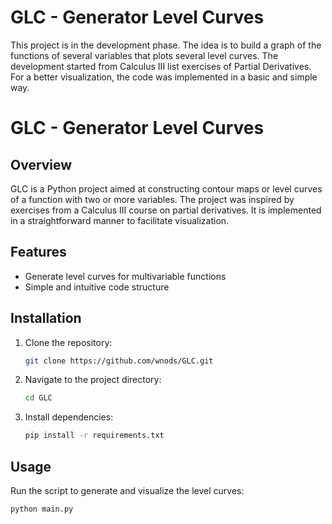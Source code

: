 # GLC - Generator Level Curves
This project is in the development phase. The idea is to build a graph of the functions of several variables that plots several level curves. The development started from Calculus III list exercises of Partial Derivatives. For a better visualization, the code was implemented in a basic and simple way.

# GLC - Generator Level Curves

## Overview

GLC is a Python project aimed at constructing contour maps or level curves of a function with two or more variables. The project was inspired by exercises from a Calculus III course on partial derivatives. It is implemented in a straightforward manner to facilitate visualization.

## Features

- Generate level curves for multivariable functions
- Simple and intuitive code structure

## Installation

1. Clone the repository:
    ```bash
    git clone https://github.com/wnods/GLC.git
    ```
2. Navigate to the project directory:
    ```bash
    cd GLC
    ```
3. Install dependencies:
    ```bash
    pip install -r requirements.txt
    ```

## Usage

Run the script to generate and visualize the level curves:
```bash
python main.py
